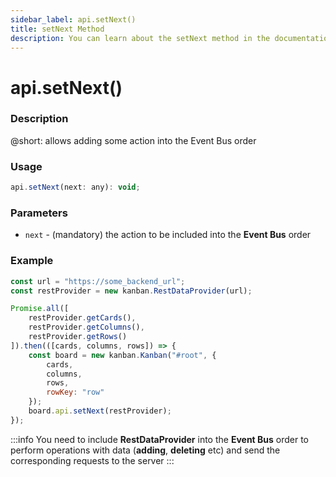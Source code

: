 ```yaml
---
sidebar_label: api.setNext()
title: setNext Method
description: You can learn about the setNext method in the documentation of the DHTMLX JavaScript Kanban library. Browse developer guides and API reference, try out code examples and live demos, and download a free 30-day evaluation version of DHTMLX Kanban.
---
```


# api.setNext()

### Description

@short: allows adding some action into the Event Bus order

### Usage

~~~jsx {}
api.setNext(next: any): void;
~~~

### Parameters

- `next` - (mandatory) the action to be included into the **Event Bus** order  

### Example

~~~jsx {15}
const url = "https://some_backend_url";
const restProvider = new kanban.RestDataProvider(url);

Promise.all([
	restProvider.getCards(),
	restProvider.getColumns(),
	restProvider.getRows()
]).then(([cards, columns, rows]) => {
	const board = new kanban.Kanban("#root", {
		cards,
		columns,
		rows,
		rowKey: "row"
	});
	board.api.setNext(restProvider);
});
~~~

:::info
You need to include **RestDataProvider** into the **Event Bus** order to perform operations with data (**adding**, **deleting** etc) and send the corresponding requests to the server
:::
